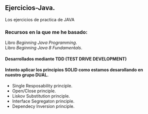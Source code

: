 ## Ejercicios-Java.  
Los ejercicios de practica de JAVA  
### Recursos en la que me he basado:  
Libro _*Beginning Java Programming*_.  
Libro _*Beginning Java 8 Fundamentals*_.  
#### Desarrollados mediante TDD (TEST DRIVE DEVELOPMENT) 
#### Intento aplicar los principios SOLID como estamos desarollando en nuestro grupo DUAL.
* Single Resposability principle.
* Open/Close principle.
* Liskov Substitution principle.
* Interface Segregaton principle.
* Dependecy Inversion principle.
